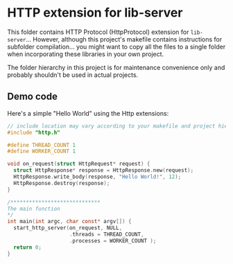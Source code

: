 # HTTP extension for lib-server

This folder contains HTTP Protocol (HttpProtocol) extension for `lib-server`... However, although this project's makefile contains instructions for subfolder compilation... you might want to copy all the files to a single folder when incorporating these libraries in your own project.

The folder hierarchy in this project is for maintenance convenience only and probably shouldn't be used in actual projects.

## Demo code

Here's a simple "Hello World" using the Http extensions:

```c
// include location may vary according to your makefile and project hierarchy.
#include "http.h"

#define THREAD_COUNT 1
#define WORKER_COUNT 1

void on_request(struct HttpRequest* request) {
  struct HttpResponse* response = HttpResponse.new(request);
  HttpResponse.write_body(response, "Hello World!", 12);
  HttpResponse.destroy(response);
}

/*****************************
The main function
*/
int main(int argc, char const* argv[]) {
  start_http_server(on_request, NULL,
                    .threads = THREAD_COUNT,
                    .processes = WORKER_COUNT );
  return 0;
}

```
